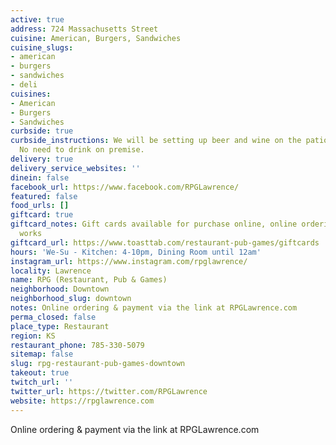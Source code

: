 ```yaml
---
active: true
address: 724 Massachusetts Street
cuisine: American, Burgers, Sandwiches
cuisine_slugs:
- american
- burgers
- sandwiches
- deli
cuisines:
- American
- Burgers
- Sandwiches
curbside: true
curbside_instructions: We will be setting up beer and wine on the patio for purchase.
  No need to drink on premise.
delivery: true
delivery_service_websites: ''
dinein: false
facebook_url: https://www.facebook.com/RPGLawrence/
featured: false
food_urls: []
giftcard: true
giftcard_notes: Gift cards available for purchase online, online ordering is in the
  works
giftcard_url: https://www.toasttab.com/restaurant-pub-games/giftcards
hours: 'We-Su - Kitchen: 4-10pm, Dining Room until 12am'
instagram_url: https://www.instagram.com/rpglawrence/
locality: Lawrence
name: RPG (Restaurant, Pub & Games)
neighborhood: Downtown
neighborhood_slug: downtown
notes: Online ordering & payment via the link at RPGLawrence.com
perma_closed: false
place_type: Restaurant
region: KS
restaurant_phone: 785-330-5079
sitemap: false
slug: rpg-restaurant-pub-games-downtown
takeout: true
twitch_url: ''
twitter_url: https://twitter.com/RPGLawrence
website: https://rpglawrence.com
---
```


Online ordering & payment via the link at RPGLawrence.com